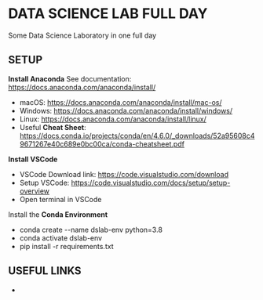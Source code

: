 # DATA SCIENCE LAB FULL DAY

Some Data Science Laboratory in one full day

## SETUP
**Install Anaconda**
See documentation: https://docs.anaconda.com/anaconda/install/
+ macOS: https://docs.anaconda.com/anaconda/install/mac-os/
+ Windows: https://docs.anaconda.com/anaconda/install/windows/
+ Linux: https://docs.anaconda.com/anaconda/install/linux/
+ Useful **Cheat Sheet**: https://docs.conda.io/projects/conda/en/4.6.0/_downloads/52a95608c49671267e40c689e0bc00ca/conda-cheatsheet.pdf 

**Install VSCode**
+ VSCode Download link: https://code.visualstudio.com/download
+ Setup VSCode: https://code.visualstudio.com/docs/setup/setup-overview
+ Open terminal in VSCode

Install the **Conda Environment**
+ conda create --name dslab-env python=3.8
+ conda activate dslab-env
+ pip install -r requirements.txt

## USEFUL LINKS
+ 